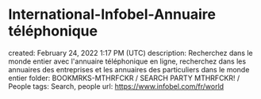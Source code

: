 # International-Infobel-Annuaire téléphonique

created: February 24, 2022 1:17 PM (UTC)
description: Recherchez dans le monde entier avec l'annuaire téléphonique en ligne, recherchez dans les annuaires des entreprises et les annuaires des particuliers dans le monde entier
folder: BOOKMRKS-MTHRFCKR / SEARCH PARTY MTHRFCKR! / People
tags: Search, people
url: https://www.infobel.com/fr/world